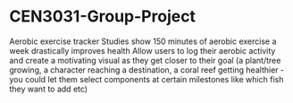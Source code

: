 # CEN3031-Group-Project
Aerobic exercise tracker
Studies show 150 minutes of aerobic exercise a week drastically improves health
Allow users to log their aerobic activity and create a motivating visual as they get closer to their goal (a plant/tree growing, a character reaching a destination, a coral reef getting healthier - you could let them select components at certain milestones like which fish they want to add etc)
